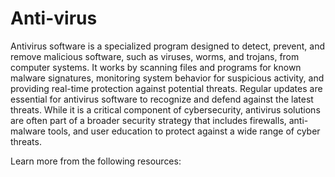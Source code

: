 # Anti-virus

Antivirus software is a specialized program designed to detect, prevent, and remove malicious software, such as viruses, worms, and trojans, from computer systems. It works by scanning files and programs for known malware signatures, monitoring system behavior for suspicious activity, and providing real-time protection against potential threats. Regular updates are essential for antivirus software to recognize and defend against the latest threats. While it is a critical component of cybersecurity, antivirus solutions are often part of a broader security strategy that includes firewalls, anti-malware tools, and user education to protect against a wide range of cyber threats.

Learn more from the following resources:

